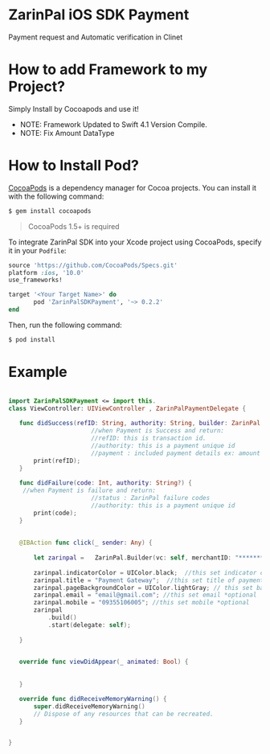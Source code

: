 # ZarinPal iOS SDK Payment 
Payment request and Automatic verification in Clinet 

# How to add Framework to my Project?
Simply Install by Cocoapods and use it!

- NOTE: Framework Updated to Swift 4.1 Version Compile.
- NOTE: Fix Amount DataType

#  How to Install Pod?
[CocoaPods](http://cocoapods.org) is a dependency manager for Cocoa projects. You can install it with the following command:

```bash
$ gem install cocoapods
```

> CocoaPods 1.5+ is required

To integrate ZarinPal SDK into your Xcode project using CocoaPods, specify it in your `Podfile`:

```ruby
source 'https://github.com/CocoaPods/Specs.git'
platform :ios, '10.0'
use_frameworks!

target '<Your Target Name>' do
       pod 'ZarinPalSDKPayment', '~> 0.2.2'
end
```

Then, run the following command:

```bash
$ pod install
```


# Example

```Swift
       
import ZarinPalSDKPayment <= import this.
class ViewController: UIViewController , ZarinPalPaymentDelegate {
   
   func didSuccess(refID: String, authority: String, builder: ZarinPal.Builder) {
                       //when Payment is Success and return:
                       //refID: this is transaction id.
                       //authority: this is a payment unique id
                       //payment : included payment details ex: amount , description
       print(refID);
   }
   
   func didFailure(code: Int, authority: String?) {
    //when Payment is failure and return:
                       //status : ZarinPal failure codes
                       //authority: this is a payment unique id
       print(code);
   }
  
   
   @IBAction func click(_ sender: Any) {
       
       let zarinpal =   ZarinPal.Builder(vc: self, merchantID: "****************", amount: 100, description: "description");
      
       zarinpal.indicatorColor = UIColor.black;  //this set indicator color *optional
       zarinpal.title = "Payment Gateway";  //this set title of payment page *optional
       zarinpal.pageBackgroundColor = UIColor.lightGray; // this set background payment color *optional
       zarinpal.email = "email@gmail.com"; //this set email *optional
       zarinpal.mobile = "09355106005"; //this set mobile *optional
       zarinpal
           .build()
           .start(delegate: self);
       
   }
  

   override func viewDidAppear(_ animated: Bool) {
   
  
   }

   override func didReceiveMemoryWarning() {
       super.didReceiveMemoryWarning()
       // Dispose of any resources that can be recreated.
   }


}
       
       
```


